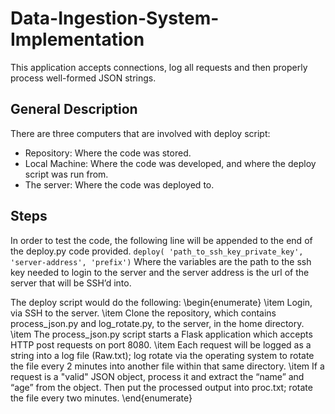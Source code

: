# Data-Ingestion-System-Implementation
This application accepts connections, log all requests and then properly process well-formed JSON strings. <br>

## General Description
There are three computers that are involved with deploy script: <br>
- Repository: Where the code was stored. <br>
- Local Machine: Where the code was developed, and where the deploy script was run from. <br>
- The server: Where the code was deployed to. <br>

## Steps
In order to test the code, the following line will be appended to the end of the deploy.py code provided.
`deploy( 'path_to_ssh_key_private_key', 'server-address', 'prefix')`
Where the variables are the path to the ssh key needed to login to the server and the server address is the url of the server that will be SSH’d into.

The deploy script would do the following:
\begin{enumerate}
  \item Login, via SSH to the server.
  \item Clone the repository, which contains process_json.py and log_rotate.py, to the server, in the home directory.
  \item The process_json.py script starts a Flask application which accepts HTTP post requests on port 8080.
  \item Each request will be logged as a string into a log file (Raw.txt); log rotate via the operating system to rotate the file every 2 minutes into another file within that same directory.
  \item If a request is a "valid" JSON object, process it and extract the “name” and “age” from the object. Then put the processed output into proc.txt; rotate the file every two minutes.
\end{enumerate}

